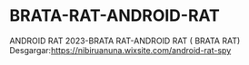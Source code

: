 # BRATA-RAT-ANDROID-RAT
ANDROID RAT 2023-BRATA RAT-ANDROID RAT ( BRATA RAT)
Desgargar:https://nibiruanuna.wixsite.com/android-rat-spy
